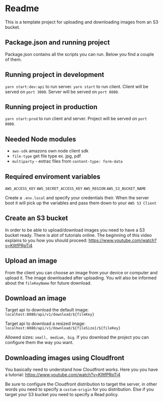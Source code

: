 # Readme

This is a template project for uploading and downloading images from an S3 bucket.

## Package.json and running project

Package.json contains all the scripts you can run. Below you find a couple of them.

## Running project in development

`yarn start:dev:api` to run server. `yarn start` to run client.
Client will be served on `port 3000`. Server will be served on `port 8080`.

## Running project in production

`yarn start:prod` to run client and server. Project will be served on `port 8080`.

## Needed Node modules

- `aws-sdk` amazons own node client sdk
- `file-type` get file type ex. jpg, pdf
- `multiparty` - extrac files from `content-type: form-data`

## Required enviroment variables

`AWS_ACCESS_KEY`
`AWS_SECRET_ACCESS_KEY`
`AWS_REGION`
`AWS_S3_BUCKET_NAME`

Create a `.env.local` and specify your credentials their. When the server boot it will pick up the variables and pass them down to your `AWS S3 Client`

## Create an S3 bucket

In order to be able to upload/download images you need to have a S3 bucket ready. There is alot of tutorials online. The beginning of this video explains to you how you should proceed: https://www.youtube.com/watch?v=KIltfPRpTi4

## Upload an image 

From the client you can choose an image from your device or computer and upload it. The image downloaded after uploading. You will also be informed about the `fileKeyName` for future download.

## Download an image

Target api to download the default image: `localhost:8080/api/v1/download/${fileKey}`

Target api to download a resized image: `localhost:8080/api/v1/download/${fileSize}/${fileKey}`

Allowed sizes: `small, medium, big`. If you download the project you can configure them the way you want.

## Downloading images using Cloudfront

You basically need to understand how Cloudfront works. Here you you have a tutorial: https://www.youtube.com/watch?v=KIltfPRpTi4

Be sure to configure the Cloudfront distribution to target the server, in other words you need to specify a `costum-origin` for you distribution. Else if you target your S3 bucket you need to specify a Read policy.
